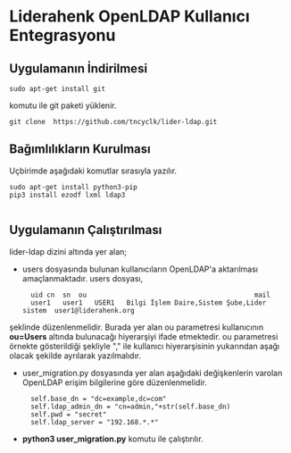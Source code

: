 # Liderahenk OpenLDAP Kullanıcı Entegrasyonu

## Uygulamanın İndirilmesi

````
sudo apt-get install git
````

komutu ile git paketi yüklenir.

````
git clone  https://github.com/tncyclk/lider-ldap.git
````
## Bağımlılıkların Kurulması

Uçbirimde aşağıdaki komutlar sırasıyla yazılır.

````
sudo apt-get install python3-pip
pip3 install ezodf lxml ldap3
 
````

## Uygulamanın Çalıştırılması
lider-ldap dizini altında yer alan;
* users dosyasında bulunan kullanıcıların OpenLDAP'a aktarılması amaçlanmaktadır. users dosyası,


        uid	cn	sn	ou	                                        mail
        user1	user1	USER1	Bilgi İşlem Daire,Sistem Şube,Lider sistem	user1@liderahenk.org


şeklinde düzenlenmelidir. Burada yer alan ou parametresi kullanıcının **ou=Users** altında bulunacağı hiyerarşiyi ifade etmektedir. 
ou parametresi örnekte gösterildiği şekliyle "," ile kullanıcı hiyerarşisinin yukarından aşağı olacak şekilde ayrılarak yazılmalıdır.
* user_migration.py dosyasında yer alan aşağıdaki değişkenlerin varolan OpenLDAP erişim bilgilerine göre düzenlenmelidir.
 


        self.base_dn = "dc=example,dc=com"
        self.ldap_admin_dn = "cn=admin,"+str(self.base_dn)
        self.pwd = "secret"
        self.ldap_server = "192.168.*.*"
        
* **python3 user_migration.py**  komutu ile çalıştırılır.
